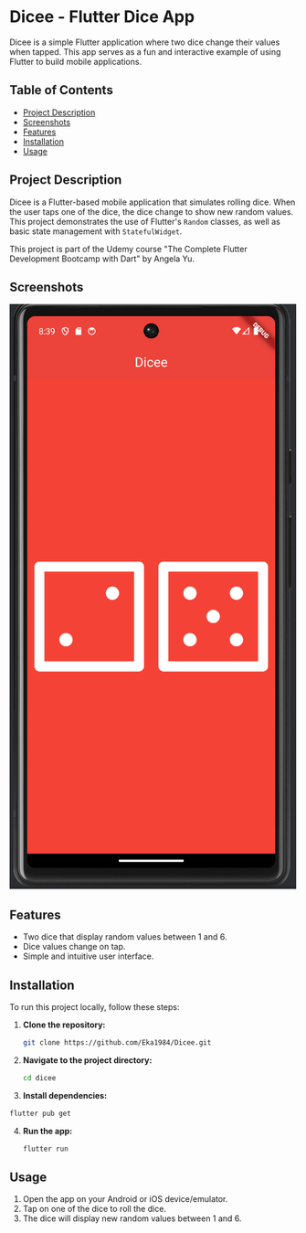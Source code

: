 # Dicee - Flutter Dice App

Dicee is a simple Flutter application where two dice change their values when tapped. This app serves as a fun and interactive example of using Flutter to build mobile applications.

## Table of Contents

- [Project Description](#project-description)
- [Screenshots](#screenshots)
- [Features](#features)
- [Installation](#installation)
- [Usage](#usage)

## Project Description

Dicee is a Flutter-based mobile application that simulates rolling dice. When the user taps one of the dice, the dice change to show new random values. This project demonstrates the use of Flutter's `Random` classes, as well as basic state management with `StatefulWidget`.

This project is part of the Udemy course "The Complete Flutter Development Bootcamp with Dart" by Angela Yu.

## Screenshots

![Dicee Screenshot](screenshots/Dicee.png)

## Features

- Two dice that display random values between 1 and 6.
- Dice values change on tap.
- Simple and intuitive user interface.

## Installation

To run this project locally, follow these steps:

1. **Clone the repository:**

   ```bash
   git clone https://github.com/Eka1984/Dicee.git
   ```
   
2. **Navigate to the project directory:**

   ```bash
   cd dicee
   ```
   
3.  **Install dependencies:**

   ```bash
   flutter pub get
   ```

4. **Run the app:**

   ```bash
   flutter run
   ```  

## Usage

1. Open the app on your Android or iOS device/emulator.
2. Tap on one of the dice to roll the dice.
3. The dice will display new random values between 1 and 6.




